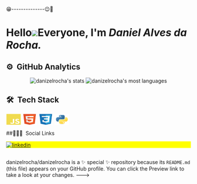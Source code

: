 😁--------------😉💫

<h1 align="left">Hello<img src="https://raw.githubusercontent.com/kaueMarques/kaueMarques/master/hi.gif" width="30px">Everyone, I'm <em>Daniel Alves da Rocha.</em> </h1>


## ⚙️ &nbsp;GitHub Analytics

<div align="center">
 <img width="430em" src="https://github-readme-stats.vercel.app/api?username=danizelrocha&show_icons=true&theme=vision-friendly-dark" alt="danizelrocha's stats"/>
 <img width="390em" src="https://github-readme-stats.vercel.app/api/top-langs/?username=danizelrocha&layout=compact&theme=vision-friendly-dark" alt="danizelrocha's     most languages"/>
</div>


## 🛠 &nbsp;Tech Stack  
 <div>
  <img align="center" alt="Rafa-Js" height="30" width="40" src="https://raw.githubusercontent.com/devicons/devicon/master/icons/javascript/javascript-plain.svg">
  <img align="center" alt="Rafa-HTML" height="30" width="40" src="https://raw.githubusercontent.com/devicons/devicon/master/icons/html5/html5-original.svg">
  <img align="center" alt="Rafa-CSS" height="30" width="40" src="https://raw.githubusercontent.com/devicons/devicon/master/icons/css3/css3-original.svg">
  <img align="center" alt="Rafa-Python" height="30" width="40" src="https://raw.githubusercontent.com/devicons/devicon/master/icons/python/python-original.svg">
 </div>   

##🙍🏼‍♂ &nbsp;Social Links
<div>
   <p align="left" style="background:yellow">
      <a href="https://www.linkedin.com/in/daniel-alves-da-rocha-191898b2/" target="_blank">
       <img align="center" src="https://img.shields.io/badge/linkedin-%230077B5.svg?style=for-the-badge&logo=linkedin&logoColor=white" alt="linkedin"/>
     </a>
   </p>
</div>

##
danizelrocha/danizelrocha is a ✨ special ✨ repository because its `README.md` (this file) appears on your GitHub profile.
You can click the Preview link to take a look at your changes.
--->
